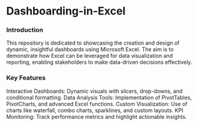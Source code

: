 # Dashboarding-in-Excel
### Introduction
This repository is dedicated to showcasing the creation and design of dynamic, insightful dashboards using Microsoft Excel. The aim is to demonstrate how Excel can be leveraged for data visualization and reporting, enabling stakeholders to make data-driven decisions effectively.

### Key Features
Interactive Dashboards: Dynamic visuals with slicers, drop-downs, and conditional formatting.
Data Analysis Tools: Implementation of PivotTables, PivotCharts, and advanced Excel functions.
Custom Visualization: Use of charts like waterfall, combo charts, sparklines, and custom layouts.
KPI Monitoring: Track performance metrics and highlight actionable insights.